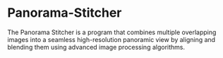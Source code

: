 # Panorama-Stitcher
The Panorama Stitcher is a program that combines multiple overlapping images into a seamless high-resolution panoramic view by aligning and blending them using advanced image processing algorithms.
